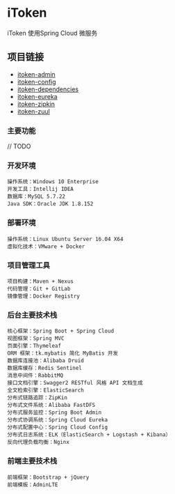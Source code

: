# iToken
iToken 使用Spring Cloud 微服务

## 项目链接  
- [itoken-admin](https://github.com/coldcoder126/itoken-admin.git)  
- [itoken-config](https://github.com/coldcoder126/itoken-config.git)  
- [itoken-dependencies](https://github.com/coldcoder126/itoken-dependencies.git)  
- [itoken-eureka](https://github.com/coldcoder126/itoken-eureka.git)  
- [itoken-zipkin](https://github.com/coldcoder126/itoken-zipkin.git)  
- [itoken-zuul](https://github.com/coldcoder126/itoken-zuul.git)  



### 主要功能
// TODO
### 开发环境

    操作系统：Windows 10 Enterprise
    开发工具：Intellij IDEA
    数据库：MySQL 5.7.22
    Java SDK：Oracle JDK 1.8.152

### 部署环境

    操作系统：Linux Ubuntu Server 16.04 X64
    虚拟化技术：VMware + Docker

### 项目管理工具

    项目构建：Maven + Nexus
    代码管理：Git + GitLab
    镜像管理：Docker Registry

### 后台主要技术栈

    核心框架：Spring Boot + Spring Cloud
    视图框架：Spring MVC
    页面引擎：Thymeleaf
    ORM 框架：tk.mybatis 简化 MyBatis 开发
    数据库连接池：Alibaba Druid
    数据库缓存：Redis Sentinel
    消息中间件：RabbitMQ
    接口文档引擎：Swagger2 RESTful 风格 API 文档生成
    全文检索引擎：ElasticSearch
    分布式链路追踪：ZipKin
    分布式文件系统：Alibaba FastDFS
    分布式服务监控：Spring Boot Admin
    分布式协调系统：Spring Cloud Eureka
    分布式配置中心：Spring Cloud Config
    分布式日志系统：ELK（ElasticSearch + Logstash + Kibana）
    反向代理负载均衡：Nginx

### 前端主要技术栈

    前端框架：Bootstrap + jQuery
    前端模板：AdminLTE

